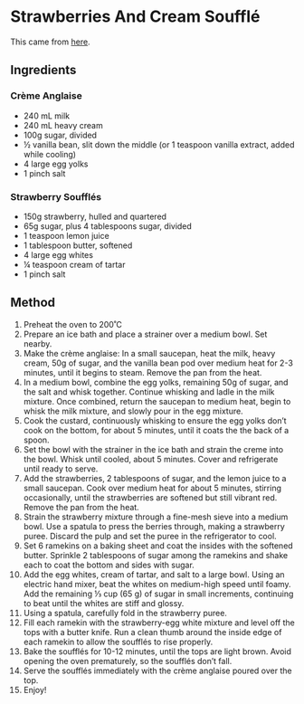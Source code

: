 
# Strawberries And Cream Soufflé # 

This came from [here](https://tasty.co/recipe/strawberries-and-cream-souffle).

## Ingredients ## 

### Crème Anglaise

- 240 mL milk
- 240 mL heavy cream
- 100g sugar, divided
- ½ vanilla bean, slit down the middle (or 1 teaspoon vanilla extract, added while cooling)
- 4 large egg yolks
- 1 pinch salt

### Strawberry Soufflés

- 150g strawberry, hulled and quartered
- 65g sugar, plus 4 tablespoons sugar, divided
- 1 teaspoon lemon juice
- 1 tablespoon butter, softened
- 4 large egg whites
- ¼ teaspoon cream of tartar
- 1 pinch salt

## Method ## 

1. Preheat the oven to 200˚C
2. Prepare an ice bath and place a strainer over a medium bowl. Set nearby.
3. Make the crème anglaise: In a small saucepan, heat the milk, heavy cream, 50g of sugar, and the vanilla bean pod over medium heat for 2-3 minutes, until it begins to steam. Remove the pan from the heat.
4. In a medium bowl, combine the egg yolks, remaining 50g of sugar, and the salt and whisk together. Continue whisking and ladle in the milk mixture. Once combined, return the saucepan to medium heat, begin to whisk the milk mixture, and slowly pour in the egg mixture.
5. Cook the custard, continuously whisking to ensure the egg yolks don’t cook on the bottom, for about 5 minutes, until it coats the the back of a spoon.
6. Set the bowl with the strainer in the ice bath and strain the creme into the bowl. Whisk until cooled, about 5 minutes. Cover and refrigerate until ready to serve.
7. Add the strawberries, 2 tablespoons of sugar, and the lemon juice to a small saucepan. Cook over medium heat for about 5 minutes, stirring occasionally, until the strawberries are softened but still vibrant red. Remove the pan from the heat.
8. Strain the strawberry mixture through a fine-mesh sieve into a medium bowl. Use a spatula to press the berries through, making a strawberry puree. Discard the pulp and set the puree in the refrigerator to cool.
9. Set 6 ramekins on a baking sheet and coat the insides with the softened butter. Sprinkle 2 tablespoons of sugar among the ramekins and shake each to coat the bottom and sides with sugar.
10. Add the egg whites, cream of tartar, and salt to a large bowl. Using an electric hand mixer, beat the whites on medium-high speed until foamy. Add the remaining ⅓ cup (65 g) of sugar in small increments, continuing to beat until the whites are stiff and glossy.
11. Using a spatula, carefully fold in the strawberry puree.
12. Fill each ramekin with the strawberry-egg white mixture and level off the tops with a butter knife. Run a clean thumb around the inside edge of each ramekin to allow the soufflés to rise properly.
13. Bake the soufflés for 10-12 minutes, until the tops are light brown. Avoid opening the oven prematurely, so the soufflés don’t fall.
14. Serve the soufflés immediately with the crème anglaise poured over the top.
15. Enjoy!

